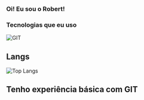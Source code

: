 ### Oi! Eu sou o Robert!


### Tecnologias que eu uso


![GIT](https://img.shields.io/badge/GIT-E44C30?style=for-the-badge&logo=git&logoColor=white) 
## Langs

![Top Langs](https://github-readme-stats.vercel.app/api/top-langs/?username=Robertinhou&layout=compact)

## Tenho experiência básica com GIT  


